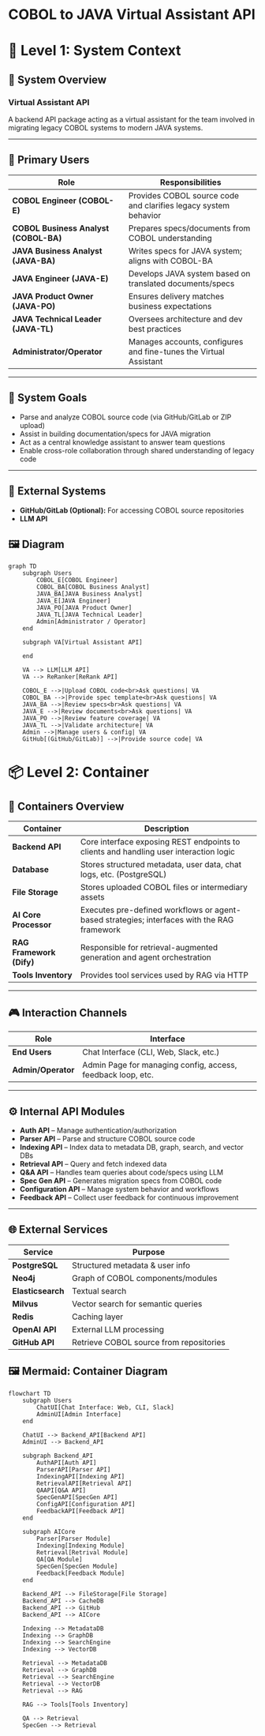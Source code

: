 # COBOL to JAVA Virtual Assistant API


# 🧭 Level 1: System Context

## 🔷 System Overview

### Virtual Assistant API
A backend API package acting as a virtual assistant for the team involved in migrating legacy COBOL systems to modern JAVA systems.

---

## 👥 Primary Users

| Role                    | Responsibilities                                                                 |
|-------------------------|----------------------------------------------------------------------------------|
| **COBOL Engineer (COBOL-E)**     | Provides COBOL source code and clarifies legacy system behavior               |
| **COBOL Business Analyst (COBOL-BA)** | Prepares specs/documents from COBOL understanding                             |
| **JAVA Business Analyst (JAVA-BA)**   | Writes specs for JAVA system; aligns with COBOL-BA                             |
| **JAVA Engineer (JAVA-E)**       | Develops JAVA system based on translated documents/specs                      |
| **JAVA Product Owner (JAVA-PO)** | Ensures delivery matches business expectations                               |
| **JAVA Technical Leader (JAVA-TL)**   | Oversees architecture and dev best practices                                  |
| **Administrator/Operator**      | Manages accounts, configures and fine-tunes the Virtual Assistant             |

---

## 🎯 System Goals

- Parse and analyze COBOL source code (via GitHub/GitLab or ZIP upload)
- Assist in building documentation/specs for JAVA migration
- Act as a central knowledge assistant to answer team questions
- Enable cross-role collaboration through shared understanding of legacy code

---

## 🔗 External Systems

- **GitHub/GitLab (Optional):** For accessing COBOL source repositories
- **LLM API**

## 🖼️ Diagram
```mermaid
graph TD
    subgraph Users
        COBOL_E[COBOL Engineer]
        COBOL_BA[COBOL Business Analyst]
        JAVA_BA[JAVA Business Analyst]
        JAVA_E[JAVA Engineer]
        JAVA_PO[JAVA Product Owner]
        JAVA_TL[JAVA Technical Leader]
        Admin[Administrator / Operator]
    end

    subgraph VA[Virtual Assistant API]
        
    end

    VA --> LLM[LLM API]
    VA --> ReRanker[ReRank API]

    COBOL_E -->|Upload COBOL code<br>Ask questions| VA
    COBOL_BA -->|Provide spec template<br>Ask questions| VA
    JAVA_BA -->|Review specs<br>Ask questions| VA
    JAVA_E -->|Review documents<br>Ask questions| VA
    JAVA_PO -->|Review feature coverage| VA
    JAVA_TL -->|Validate architecture| VA
    Admin -->|Manage users & config| VA
    GitHub[(GitHub/GitLab)] -->|Provide source code| VA

```


# 📦 Level 2: Container

## 🧱 Containers Overview

| Container             | Description                                                                 |
|-----------------------|-----------------------------------------------------------------------------|
| **Backend API**       | Core interface exposing REST endpoints to clients and handling user interaction logic |
| **Database**          | Stores structured metadata, user data, chat logs, etc. (PostgreSQL)         |
| **File Storage**      | Stores uploaded COBOL files or intermediary assets                          |
| **AI Core Processor** | Executes pre-defined workflows or agent-based strategies; interfaces with the RAG framework |
| **RAG Framework (Dify)** | Responsible for retrieval-augmented generation and agent orchestration     |
| **Tools Inventory**   | Provides tool services used by RAG via HTTP |

---

## 🎮 Interaction Channels

| Role           | Interface                                                         |
|----------------|--------------------------------------------------------------------|
| **End Users**      | Chat Interface (CLI, Web, Slack, etc.)                           |
| **Admin/Operator** | Admin Page for managing config, access, feedback loop, etc.       |

---

## ⚙️ Internal API Modules

- **Auth API** – Manage authentication/authorization  
- **Parser API** – Parse and structure COBOL source code  
- **Indexing API** – Index data to metadata DB, graph, search, and vector DBs  
- **Retrieval API** – Query and fetch indexed data  
- **Q&A API** – Handles team queries about code/specs using LLM
- **Spec Gen API** – Generates migration specs from COBOL code  
- **Configuration API** – Manage system behavior and workflows  
- **Feedback API** – Collect user feedback for continuous improvement  

---

## 🌐 External Services

| Service        | Purpose                                           |
|----------------|---------------------------------------------------|
| **PostgreSQL** | Structured metadata & user info                   |
| **Neo4j**      | Graph of COBOL components/modules                 |
| **Elasticsearch** | Textual search                                  |
| **Milvus**     | Vector search for semantic queries                |
| **Redis**      | Caching layer                                     |
| **OpenAI API** | External LLM processing                           |
| **GitHub API** | Retrieve COBOL source from repositories           |


## 🖼️ Mermaid: Container Diagram

```mermaid
flowchart TD
    subgraph Users
        ChatUI[Chat Interface: Web, CLI, Slack]
        AdminUI[Admin Interface]
    end

    ChatUI --> Backend_API[Backend API]
    AdminUI --> Backend_API

    subgraph Backend_API
        AuthAPI[Auth API]
        ParserAPI[Parser API]
        IndexingAPI[Indexing API]
        RetrievalAPI[Retrieval API]
        QAAPI[Q&A API]
        SpecGenAPI[SpecGen API]
        ConfigAPI[Configuration API]
        FeedbackAPI[Feedback API]
    end

    subgraph AICore
        Parser[Parser Module]
        Indexing[Indexing Module]
        Retrieval[Retrival Module]
        QA[QA Module]
        SpecGen[SpecGen Module]
        Feedback[Feedback Module]
    end

    Backend_API --> FileStorage[File Storage]
    Backend_API --> CacheDB
    Backend_API --> GitHub
    Backend_API --> AICore

    Indexing --> MetadataDB
    Indexing --> GraphDB
    Indexing --> SearchEngine
    Indexing --> VectorDB

    Retrieval --> MetadataDB
    Retrieval --> GraphDB
    Retrieval --> SearchEngine
    Retrieval --> VectorDB
    Retrieval --> RAG

    RAG --> Tools[Tools Inventory]

    QA --> Retrieval
    SpecGen --> Retrieval


```
